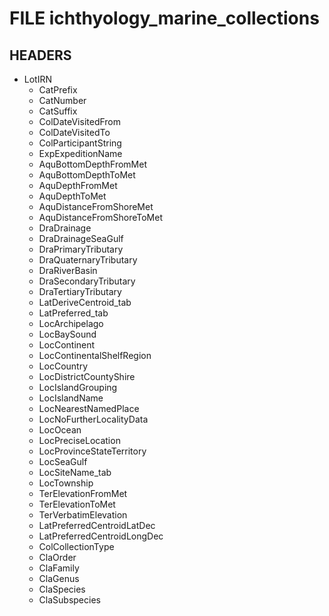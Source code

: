 # FILE 	ichthyology_marine_collections
## HEADERS 
* LotIRN 
   * CatPrefix 
   * CatNumber 
   * CatSuffix 
   * ColDateVisitedFrom 
   * ColDateVisitedTo 
   * ColParticipantString 
   * ExpExpeditionName 
   * AquBottomDepthFromMet 
   * AquBottomDepthToMet 
   * AquDepthFromMet 
   * AquDepthToMet 
   * AquDistanceFromShoreMet 
   * AquDistanceFromShoreToMet 
   * DraDrainage 
   * DraDrainageSeaGulf 
   * DraPrimaryTributary 
   * DraQuaternaryTributary 
   * DraRiverBasin 
   * DraSecondaryTributary 
   * DraTertiaryTributary 
   * LatDeriveCentroid_tab 
   * LatPreferred_tab 
   * LocArchipelago 
   * LocBaySound 
   * LocContinent 
   * LocContinentalShelfRegion 
   * LocCountry 
   * LocDistrictCountyShire 
   * LocIslandGrouping 
   * LocIslandName 
   * LocNearestNamedPlace 
   * LocNoFurtherLocalityData 
   * LocOcean 
   * LocPreciseLocation 
   * LocProvinceStateTerritory 
   * LocSeaGulf 
   * LocSiteName_tab 
   * LocTownship 
   * TerElevationFromMet 
   * TerElevationToMet 
   * TerVerbatimElevation 
   * LatPreferredCentroidLatDec 
   * LatPreferredCentroidLongDec 
   * ColCollectionType 
   * ClaOrder 
   * ClaFamily 
   * ClaGenus 
   * ClaSpecies 
   * ClaSubspecies 
   
